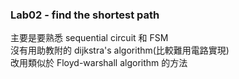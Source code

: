 ### Lab02 - find the shortest path 
主要是要熟悉 sequential circuit 和 FSM     
沒有用助教附的 dijkstra's algorithm(比較難用電路實現)  
改用類似於 Floyd-warshall algorithm 的方法  
